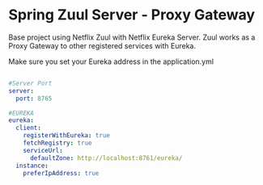 # Spring Zuul Server - Proxy Gateway
Base project using Netflix Zuul with Netflix Eureka Server. Zuul works as a Proxy Gateway to other registered services with Eureka.

Make sure you set your Eureka address in the application.yml


```yml

#Server Port
server:
  port: 8765

#EUREKA
eureka:
  client:
    registerWithEureka: true
    fetchRegistry: true
    serviceUrl:
      defaultZone: http://localhost:8761/eureka/
  instance:
    preferIpAddress: true
```
